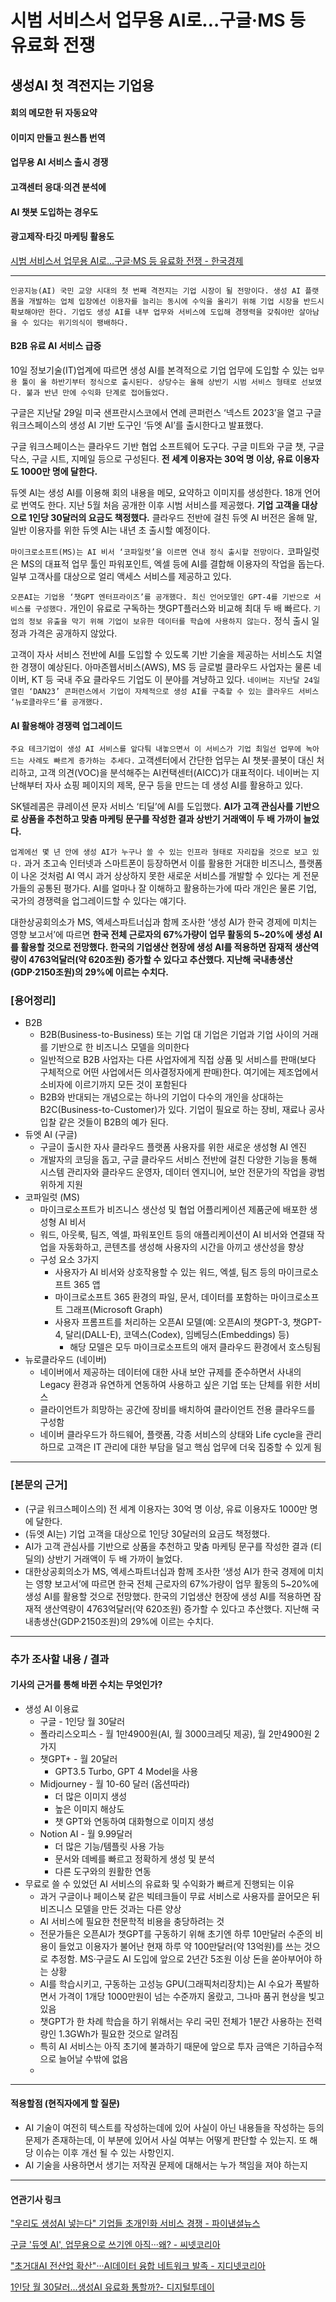 # 시범 서비스서 업무용 AI로…구글·MS 등 유료화 전쟁
## 생성AI 첫 격전지는 기업용
#### 회의 메모한 뒤 자동요약
#### 이미지 만들고 원스톱 번역
#### 업무용 AI 서비스 출시 경쟁
#### 고객센터 응대·의견 분석에
#### AI 챗봇 도입하는 경우도
#### 광고제작·타깃 마케팅 활용도
[시범 서비스서 업무용 AI로…구글·MS 등 유료화 전쟁 - 한국경제](https://n.news.naver.com/article/newspaper/015/0004889994?date=20230911 "시범 서비스서 업무용 AI로…구글·MS 등 유료화 전쟁")

---
`인공지능(AI) 국민 교양 시대의 첫 번째 격전지는 기업 시장이 될 전망이다. 생성 AI 플랫폼을 개발하는 업체 입장에선 이용자를 늘리는 동시에 수익을 올리기 위해 기업 시장을 반드시 확보해야만 한다. 기업도 생성 AI를 내부 업무와 서비스에 도입해 경쟁력을 갖춰야만 살아남을 수 있다는 위기의식이 팽배하다.`

#### B2B 유료 AI 서비스 급증

10일 정보기술(IT)업계에 따르면 생성 AI를 본격적으로 기업 업무에 도입할 수 있는 `업무용 툴이 올 하반기부터 정식으로 출시된다. 상당수는 올해 상반기 시범 서비스 형태로 선보였다. 불과 반년 만에 수익화 단계로 접어들었다.`

구글은 지난달 29일 미국 샌프란시스코에서 연례 콘퍼런스 ‘넥스트 2023’을 열고 구글 워크스페이스의 생성 AI 기반 도구인 ‘듀엣 AI’를 출시한다고 발표했다.

구글 워크스페이스는 클라우드 기반 협업 소프트웨어 도구다. 구글 미트와 구글 챗, 구글 닥스, 구글 시트, 지메일 등으로 구성된다. **전 세계 이용자는 30억 명 이상, 유료 이용자도 1000만 명에 달한다.**

듀엣 AI는 생성 AI를 이용해 회의 내용을 메모, 요약하고 이미지를 생성한다. 18개 언어로 번역도 한다. 지난 5월 처음 공개한 이후 시범 서비스를 제공했다. **기업 고객을 대상으로 1인당 30달러의 요금도 책정했다.** 클라우드 전반에 걸친 듀엣 AI 버전은 올해 말, 일반 이용자를 위한 듀엣 AI는 내년 초 출시할 예정이다.

`마이크로소프트(MS)는 AI 비서 ‘코파일럿’을 이르면 연내 정식 출시할 전망이다.` 코파일럿은 MS의 대표적 업무 툴인 파워포인트, 엑셀 등에 AI를 결합해 이용자의 작업을 돕는다. 일부 고객사를 대상으로 얼리 액세스 서비스를 제공하고 있다.

`오픈AI는 기업용 ‘챗GPT 엔터프라이즈’를 공개했다. 최신 언어모델인 GPT-4를 기반으로 서비스를 구성했다.` 개인이 유료로 구독하는 챗GPT플러스와 비교해 최대 두 배 빠르다. `기업의 정보 유출을 막기 위해 기업이 보유한 데이터를 학습에 사용하지 않는다.` 정식 출시 일정과 가격은 공개하지 않았다.

고객이 자사 서비스 전반에 AI를 도입할 수 있도록 기반 기술을 제공하는 서비스도 치열한 경쟁이 예상된다. 아마존웹서비스(AWS), MS 등 글로벌 클라우드 사업자는 물론 네이버, KT 등 국내 주요 클라우드 기업도 이 분야를 겨냥하고 있다. `네이버는 지난달 24일 열린 ‘DAN23’ 콘퍼런스에서 기업이 자체적으로 생성 AI를 구축할 수 있는 클라우드 서비스 ‘뉴로클라우드’를 공개했다.`

#### AI 활용해야 경쟁력 업그레이드

`주요 테크기업이 생성 AI 서비스를 앞다퉈 내놓으면서 이 서비스가 기업 최일선 업무에 녹아드는 사례도 빠르게 증가하는 추세다.` 고객센터에서 간단한 업무는 AI 챗봇·콜봇이 대신 처리하고, 고객 의견(VOC)을 분석해주는 AI컨택센터(AICC)가 대표적이다. 네이버는 지난해부터 자사 쇼핑 페이지의 제목, 문구 등을 만드는 데 생성 AI를 활용하고 있다.

SK텔레콤은 큐레이션 문자 서비스 ‘티딜’에 AI를 도입했다. **AI가 고객 관심사를 기반으로 상품을 추천하고 맞춤 마케팅 문구를 작성한 결과 상반기 거래액이 두 배 가까이 늘었다.**

`업계에선 몇 년 안에 생성 AI가 누구나 쓸 수 있는 인프라 형태로 자리잡을 것으로 보고 있다.` 과거 초고속 인터넷과 스마트폰이 등장하면서 이를 활용한 거대한 비즈니스, 플랫폼이 나온 것처럼 AI 역시 과거 상상하지 못한 새로운 서비스를 개발할 수 있다는 게 전문가들의 공통된 평가다. AI를 얼마나 잘 이해하고 활용하는가에 따라 개인은 물론 기업, 국가의 경쟁력을 업그레이드할 수 있다는 얘기다.

대한상공회의소가 MS, 엑세스파트너십과 함께 조사한 ‘생성 AI가 한국 경제에 미치는 영향 보고서’에 따르면 **한국 전체 근로자의 67%가량이 업무 활동의 5~20%에 생성 AI를 활용할 것으로 전망했다. 한국의 기업생산 현장에 생성 AI를 적용하면 잠재적 생산역량이 4763억달러(약 620조원) 증가할 수 있다고 추산했다. 지난해 국내총생산(GDP·2150조원)의 29%에 이르는 수치다.**

### [용어정리]
* B2B
    * B2B(Business-to-Business) 또는 기업 대 기업은 기업과 기업 사이의 거래를 기반으로 한 비즈니스 모델을 의미한다
    * 일반적으로 B2B 사업자는 다른 사업자에게 직접 상품 및 서비스를 판매(보다 구체적으로 어떤 사업에서든 의사결정자에게 판매)한다. 여기에는 제조업에서 소비자에 이르기까지 모든 것이 포함된다
    * B2B와 반대되는 개념으로는 하나의 기업이 다수의 개인을 상대하는 B2C(Business-to-Customer)가 있다. 기업이 필요로 하는 장비, 재료나 공사 입찰 같은 것들이 B2B의 예가 된다.
* 듀엣 AI (구글)
    * 구글이 출시한 자사 클라우드 플랫폼 사용자를 위한 새로운 생성형 AI 엔진
    * 개발자의 코딩을 돕고, 구글 클라우드 서비스 전반에 걸친 다양한 기능을 통해 시스템 관리자와 클라우드 운영자, 데이터 엔지니어, 보안 전문가의 작업을 광범위하게 지원
* 코파일럿 (MS)
    * 마이크로소프트가 비즈니스 생산성 및 협업 어플리케이션 제품군에 배포한 생성형 AI 비서
    * 워드, 아웃룩, 팀즈, 엑셀, 파워포인트 등의 애플리케이션이 AI 비서와 연결돼 작업을 자동화하고, 콘텐츠를 생성해 사용자의 시간을 아끼고 생산성을 향상
    * 구성 요소 3가지
        * 사용자가 AI 비서와 상호작용할 수 있는 워드, 엑셀, 팀즈 등의 마이크로소프트 365 앱
        * 마이크로소프트 365 환경의 파일, 문서, 데이터를 포함하는 마이크로소프트 그래프(Microsoft Graph)
        * 사용자 프롬프트를 처리하는 오픈AI 모델(예: 오픈AI의 챗GPT-3, 챗GPT-4, 달리(DALL-E), 코덱스(Codex), 임베딩스(Embeddings) 등)
            * 해당 모델은 모두 마이크로소프트의 애저 클라우드 환경에서 호스팅됨
* 뉴로클라우드 (네이버)
    * 네이버에서 제공하는 데이터에 대한 사내 보안 규제를 준수하면서 사내의 Legacy 환경과 유연하게 연동하여 사용하고 싶은 기업 또는 단체를 위한 서비스
    * 클라이언트가 희망하는 공간에 장비를 배치하여 클라이언트 전용 클라우드를 구성함
    * 네이버 클라우드가 하드웨어, 플랫폼, 각종 서비스의 상태와 Life cycle을 관리하므로 고객은 IT 관리에 대한 부담을 덜고 핵심 업무에 더욱 집중할 수 있게 됨

---

### [본문의 근거] 
* (구글 워크스페이스의) 전 세계 이용자는 30억 명 이상, 유료 이용자도 1000만 명에 달한다.
* (듀엣 AI는) 기업 고객을 대상으로 1인당 30달러의 요금도 책정했다.
* AI가 고객 관심사를 기반으로 상품을 추천하고 맞춤 마케팅 문구를 작성한 결과 (티딜의) 상반기 거래액이 두 배 가까이 늘었다.
* 대한상공회의소가 MS, 엑세스파트너십과 함께 조사한 ‘생성 AI가 한국 경제에 미치는 영향 보고서’에 따르면 한국 전체 근로자의 67%가량이 업무 활동의 5~20%에 생성 AI를 활용할 것으로 전망했다. 한국의 기업생산 현장에 생성 AI를 적용하면 잠재적 생산역량이 4763억달러(약 620조원) 증가할 수 있다고 추산했다. 지난해 국내총생산(GDP·2150조원)의 29%에 이르는 수치다.
---

### 추가 조사할 내용 / 결과 
#### 기사의 근거를 통해 바뀐 수치는 무엇인가?
* 생성 AI 이용료
    * 구글 - 1인당 월 30달러
    * 폴라리스오피스 - 월 1만4900원(AI, 월 3000크레딧 제공), 월 2만4900원 2가지
    * 챗GPT+ - 월 20달러    
        * GPT3.5 Turbo, GPT 4 Model을 사용
    * Midjourney - 월 10-60 달러 (옵션따라)
        * 더 많은 이미지 생성
        * 높은 이미지 해상도
        * 챗 GPT와 연동하여 대화형으로 이미지 생성
    * Notion AI - 월 9.99달러
        * 더 많은 기능/템플릿 사용 가능
        * 문서와 데베를 빠르고 정확하게 생성 및 분석
        * 다른 도구와의 원활한 연동
* 무료로 쓸 수 있었던 AI 서비스의 유료화 및 수익화가 빠르게 진행되는 이유
    * 과거 구글이나 페이스북 같은 빅테크들이 무료 서비스로 사용자를 끌어모은 뒤 비즈니스 모델을 만든 것과는 다른 양상
    * AI 서비스에 필요한 천문학적 비용을 충당하려는 것
    * 전문가들은 오픈AI가 챗GPT를 구동하기 위해 초기엔 하루 10만달러 수준의 비용이 들었고 이용자가 불어난 현재 하루 약 100만달러(약 13억원)를 쓰는 것으로 추정함. MS·구글도 AI 도입에 앞으로 2년간 5조원 이상 돈을 쏟아부어야 하는 상황
    * AI를 학습시키고, 구동하는 고성능 GPU(그래픽처리장치)는 AI 수요가 폭발하면서 가격이 1개당 1000만원이 넘는 수준까지 올랐고, 그나마 품귀 현상을 빚고 있음
    * 챗GPT가 한 차례 학습을 하기 위해서는 우리 국민 전체가 1분간 사용하는 전력량인 1.3GWh가 필요한 것으로 알려짐
    *  특히 AI 서비스는 아직 초기에 불과하기 때문에 앞으로 투자 금액은 기하급수적으로 늘어날 수밖에 없음
    * 

---

#### 적용할점 (현직자에게 할 질문)
* AI 기술이 여전히 텍스트를 작성하는데에 있어 사실이 아닌 내용들을 작성하는 등의 문제가 존재하는데, 이 부분에 있어서 사실 여부는 어떻게 판단할 수 있는지. 또 해당 이슈는 이후 개선 될 수 있는 사항인지. 
* AI 기술을 사용하면서 생기는 저작권 문제에 대해서는 누가 책임을 져야 하는지
--- 
#### 연관기사 링크

["우리도 생성AI 넣는다" 기업들 초개인화 서비스 경쟁 - 파이낸셜뉴스](https://www.fnnews.com/news/202309100906029435)

[구글 '듀엣 AI', 업무용으로 쓰기엔 아직···왜? - 씨넷코리아](https://www.cnet.co.kr/view/?no=20230904140402)

["초거대AI 전산업 확산"···AI데이터 융합 네트워크 발족 - 지디넷코리아](https://zdnet.co.kr/view/?no=20230907220708)

[1인당 월 30달러...생성AI 유료화 통할까?- 디지털투데이](https://www.digitaltoday.co.kr/news/articleView.html?idxno=487063)
